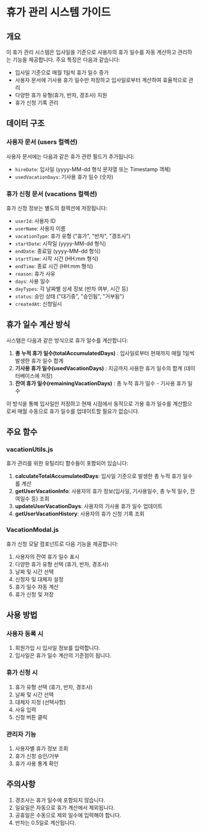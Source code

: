 # 휴가 관리 시스템 가이드

## 개요

이 휴가 관리 시스템은 입사일을 기준으로 사용자의 휴가 일수를 자동 계산하고 관리하는 기능을 제공합니다. 주요 특징은 다음과 같습니다:

- 입사일 기준으로 매월 1일씩 휴가 일수 증가
- 사용자 문서에 기사용 휴가 일수만 저장하고 입사일로부터 계산하여 효율적으로 관리
- 다양한 휴가 유형(휴가, 반차, 경조사) 지원
- 휴가 신청 기록 관리

## 데이터 구조

### 사용자 문서 (users 컬렉션)

사용자 문서에는 다음과 같은 휴가 관련 필드가 추가됩니다:

- `hireDate`: 입사일 (yyyy-MM-dd 형식 문자열 또는 Timestamp 객체)
- `usedVacationDays`: 기사용 휴가 일수 (숫자)

### 휴가 신청 문서 (vacations 컬렉션)

휴가 신청 정보는 별도의 컬렉션에 저장됩니다:

- `userId`: 사용자 ID
- `userName`: 사용자 이름
- `vacationType`: 휴가 유형 ("휴가", "반차", "경조사")
- `startDate`: 시작일 (yyyy-MM-dd 형식)
- `endDate`: 종료일 (yyyy-MM-dd 형식)
- `startTime`: 시작 시간 (HH:mm 형식)
- `endTime`: 종료 시간 (HH:mm 형식)
- `reason`: 휴가 사유
- `days`: 사용 일수
- `dayTypes`: 각 날짜별 상세 정보 (반차 여부, 시간 등)
- `status`: 승인 상태 ("대기중", "승인됨", "거부됨")
- `createdAt`: 신청일시

## 휴가 일수 계산 방식

시스템은 다음과 같은 방식으로 휴가 일수를 계산합니다:

1. **총 누적 휴가 일수(totalAccumulatedDays)** : 입사일로부터 현재까지 매월 1일씩 발생한 휴가 일수 합계
2. **기사용 휴가 일수(usedVacationDays)** : 지금까지 사용한 휴가 일수의 합계 (데이터베이스에 저장)
3. **잔여 휴가 일수(remainingVacationDays)** : 총 누적 휴가 일수 - 기사용 휴가 일수

이 방식을 통해 입사일만 저장하고 현재 시점에서 동적으로 가용 휴가 일수를 계산함으로써 매월 수동으로 휴가 일수를 업데이트할 필요가 없습니다.

## 주요 함수

### vacationUtils.js

휴가 관리를 위한 유틸리티 함수들이 포함되어 있습니다:

1. **calculateTotalAccumulatedDays**: 입사일 기준으로 발생한 총 누적 휴가 일수를 계산
2. **getUserVacationInfo**: 사용자의 휴가 정보(입사일, 기사용일수, 총 누적 일수, 잔여일수 등) 조회
3. **updateUserVacationDays**: 사용자의 기사용 휴가 일수 업데이트
4. **getUserVacationHistory**: 사용자의 휴가 신청 기록 조회

### VacationModal.js

휴가 신청 모달 컴포넌트로 다음 기능을 제공합니다:

1. 사용자의 잔여 휴가 일수 표시
2. 다양한 휴가 유형 선택 (휴가, 반차, 경조사)
3. 날짜 및 시간 선택
4. 신청자 및 대체자 설정
5. 휴가 일수 자동 계산
6. 휴가 신청 및 저장

## 사용 방법

### 사용자 등록 시

1. 회원가입 시 입사일 정보를 입력합니다.
2. 입사일은 휴가 일수 계산의 기준점이 됩니다.

### 휴가 신청 시

1. 휴가 유형 선택 (휴가, 반차, 경조사)
2. 날짜 및 시간 선택
3. 대체자 지정 (선택사항)
4. 사유 입력
5. 신청 버튼 클릭

### 관리자 기능

1. 사용자별 휴가 정보 조회
2. 휴가 신청 승인/거부
3. 휴가 사용 통계 확인

## 주의사항

1. 경조사는 휴가 일수에 포함되지 않습니다.
2. 일요일은 자동으로 휴가 계산에서 제외됩니다.
3. 공휴일은 수동으로 제외 일수에 입력해야 합니다.
4. 반차는 0.5일로 계산됩니다.

